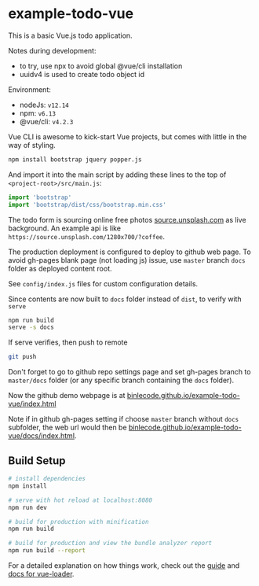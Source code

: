# example-todo-vue

This is a basic Vue.js todo application.

Notes during development:
* to try, use npx to avoid global @vue/cli installation
* uuidv4 is used to create todo object id

Environment:
* nodeJs: `v12.14`
* npm: `v6.13`
* @vue/cli: `v4.2.3`

Vue CLI is awesome to kick-start Vue projects, but comes with little in the way of styling.

```bash
npm install bootstrap jquery popper.js
```

And import it into the main script by adding these lines to the top of 
`<project-root>/src/main.js`:
```javascript
import 'bootstrap'
import 'bootstrap/dist/css/bootstrap.min.css'
```

The todo form is sourcing online free photos [source.unsplash.com](https://source.unsplash.com) as live background. An example api is like `https://source.unsplash.com/1280x700/?coffee`.

The production deployment is configured to deploy to github web page.
To avoid gh-pages blank page (not loading js) issue, use `master` branch `docs` folder as deployed content root. 

See `config/index.js` files for custom configuration details.

Since contents are now built to `docs` folder instead of `dist`, to verify with `serve`
```bash
npm run build
serve -s docs
```

If serve verifies, then push to remote
```bash
git push
```

Don't forget to go to github repo settings page and set gh-pages branch to `master/docs` folder (or any specific branch containing the `docs` folder).

Now the github demo webpage is at [binlecode.github.io/example-todo-vue/index.html](https://binlecode.github.io/example-todo-vue/index.html)

Note if in github gh-pages setting if choose `master` branch without `docs` subfolder, the web url would then be [binlecode.github.io/example-todo-vue/docs/index.html](https://binlecode.github.io/example-todo-vue/docs/index.html).

## Build Setup

``` bash
# install dependencies
npm install

# serve with hot reload at localhost:8080
npm run dev

# build for production with minification
npm run build

# build for production and view the bundle analyzer report
npm run build --report
```

For a detailed explanation on how things work, check out the [guide](http://vuejs-templates.github.io/webpack/) and [docs for vue-loader](http://vuejs.github.io/vue-loader).
